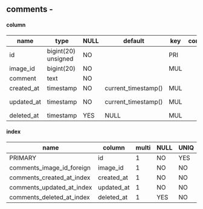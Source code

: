 

	
## comments - 
#### column
name|type|NULL|default|key|comment|Extra
----|----|----|----|----|---|---|
id|bigint(20) unsigned|NO||PRI||auto_increment|
image_id|bigint(20)|NO||MUL|||
comment|text|NO|||||
created_at|timestamp|NO|current_timestamp()|MUL|||
updated_at|timestamp|NO|current_timestamp()|MUL||on update current_timestamp()|
deleted_at|timestamp|YES|NULL|MUL|||

#### index
name|column|multi|NULL|UNIQ
----|----|----|----|----
PRIMARY|id|1|NO|YES|
comments_image_id_foreign|image_id|1|NO|NO|
comments_created_at_index|created_at|1|NO|NO|
comments_updated_at_index|updated_at|1|NO|NO|
comments_deleted_at_index|deleted_at|1|YES|NO|


